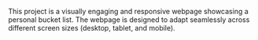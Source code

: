 This project is a visually engaging and responsive webpage showcasing a personal bucket list. The webpage is designed to adapt seamlessly across different screen sizes (desktop, tablet, and mobile).

